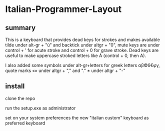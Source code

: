 # Italian-Programmer-Layout

## summary
This is a keyboard that provides dead keys for strokes and makes available tilde under alt-gr + "ù" and backtick under altgr + "0", mute keys are under control + ' for acute stroke and control + 0 for grave stroke. Dead keys are useful to make uppercase stroked letters like À (control + 0, then A).

I also added some symbols under alt-gr+letters for greek letters αβ©δ€φγ, quote marks «» under altgr + "," and "." ± under altgr + "-"

## install
clone the repo

run the setup.exe as administrator

set on your system preferences the new "italian custom" keyboard  as preferred keyboard
